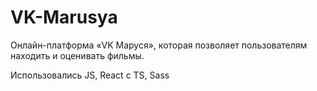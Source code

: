 # VK-Marusya
Онлайн-платформа «VK Маруся», которая позволяет пользователям находить и оценивать фильмы.

Использовались JS, React с TS, Sass